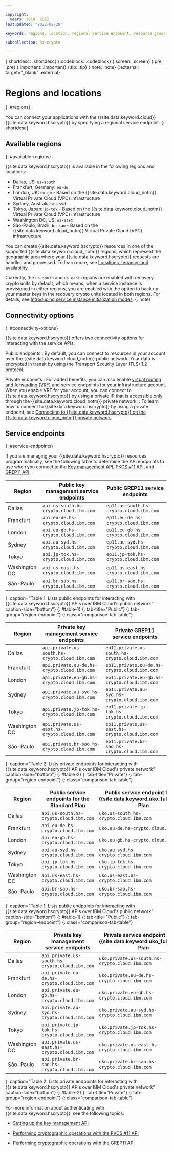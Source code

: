 ```yaml
---

copyright:
  years: 2018, 2022
lastupdated: "2022-02-28"

keywords: regions, location, regional service endpoint, resource group, api endpoints, public service endpoint, private service endpoint, available regions, network connection

subcollection: hs-crypto

---
```


{:shortdesc: .shortdesc}
{:codeblock: .codeblock}
{:screen: .screen}
{:pre: .pre}
{:important: .important}
{:tip: .tip}
{:note: .note}
{:external: target="_blank" .external}

# Regions and locations
{: #regions}

You can connect your applications with the {{site.data.keyword.cloud}} {{site.data.keyword.hscrypto}} by specifying a regional service endpoint.
{: shortdesc}

## Available regions
{: #available-regions}

{{site.data.keyword.hscrypto}} is available in the following regions and locations:

- Dallas, US: `us-south`
- Frankfurt, Germany: `eu-de`
- London, UK: `eu-gb` - Based on the {{site.data.keyword.cloud_notm}} Virtual Private Cloud (VPC) infrastructure
- Sydney, Australia: `au-syd`
- Tokyo, Japan: `jp-tok` - Based on the {{site.data.keyword.cloud_notm}} Virtual Private Cloud (VPC) infrastructure
- Washington DC, US: `us-east`
- S&atilde;o-Paulo, Brazil: `br-sao` - Based on the {{site.data.keyword.cloud_notm}} Virtual Private Cloud (VPC) infrastructure

You can create {{site.data.keyword.hscrypto}} resources in one of the supported {{site.data.keyword.cloud_notm}} regions, which represent the
geographic area where your {{site.data.keyword.hscrypto}} requests are handled and processed. To learn more, see
[Locations, tenancy, and availability](/docs/hs-crypto?topic=hs-crypto-ha-dr#availability).

Currently, the `us-south` and `us-east` regions are enabled with recovery crypto units by default, which means, when a service instance is provisioned in either regions, you are enabled with the option to back up your master keys in the recovery crypto units located in both regions. For details, see [Introducing service instance initialization modes](/docs/hs-crypto?topic=hs-crypto-initialize-instance-mode#instance-initialization-recovery-crypto-unit).
{: note}

## Connectivity options
{: #connectivity-options}

{{site.data.keyword.hscrypto}} offers two connectivity options for interacting with the service APIs.

Public endpoints
:   By default, you can connect to resources in your account over the {{site.data.keyword.cloud_notm}} public network. Your data is encrypted in transit by using the Transport Security Layer (TLS) 1.2 protocol.

Private endpoints
:   For added benefits, you can also enable [virtual routing and forwarding (VRF)](/docs/account?topic=account-vrf-service-endpoint) and service endpoints for your infrastructure account. When you enable VRF for your account, you can connect to {{site.data.keyword.hscrypto}} by using a private IP that is accessible only through the {{site.data.keyword.cloud_notm}} private network.
:   To learn how to connect to {{site.data.keyword.hscrypto}} by using a private endpoint, see [Connecting to {{site.data.keyword.hscrypto}} on the {{site.data.keyword.cloud_notm}} private network](/docs/hs-crypto?topic=hs-crypto-secure-connection).


## Service endpoints
{: #service-endpoints}

If you are managing your {{site.data.keyword.hscrypto}} resources programmatically, see the following table to determine the API endpoints to use when you connect to the [Key management API](/apidocs/hs-crypto), [PKCS #11 API](/docs/hs-crypto?topic=hs-crypto-pkcs11-api-ref), and  [GREP11 API](/docs/hs-crypto?topic=hs-crypto-grep11-api-ref).


| Region        | Public key management service endpoints             |Public GREP11 service endpoints|
| ------------- | ---------------------------- |---------------------------- |
| Dallas        | `api.us-south.hs-crypto.cloud.ibm.com` |`ep11.us-south.hs-crypto.cloud.ibm.com` |
| Frankfurt     | `api.eu-de.hs-crypto.cloud.ibm.com`    |`ep11.eu-de.hs-crypto.cloud.ibm.com`    |
| London        | `api.eu-gb.hs-crypto.cloud.ibm.com`  | `ep11.eu-gb.hs-crypto.cloud.ibm.com`  |
| Sydney        | `api.au-syd.hs-crypto.cloud.ibm.com`   |`ep11.au-syd.hs-crypto.cloud.ibm.com`   |
| Tokyo         | `api.jp-tok.hs-crypto.cloud.ibm.com`   | `ep11.jp-tok.hs-crypto.cloud.ibm.com`  |
| Washington DC | `api.us-east.hs-crypto.cloud.ibm.com`  |`ep11.us-east.hs-crypto.cloud.ibm.com`  |
| S&atilde;o-Paulo | `api.br-sao.hs-crypto.cloud.ibm.com`   |`ep11.br-sao.hs-crypto.cloud.ibm.com`   |
{: caption="Table 1. Lists public endpoints for interacting with {{site.data.keyword.hscrypto}} APIs over IBM Cloud's public network" caption-side="bottom"}
{: #table-1}
{: tab-title="Public"}
{: tab-group="region-endpoint"}
{: class="comparison-tab-table"}

| Region        | Private key management service endpoints             |Private GREP11 service endpoints|
| ------------- | ------------------------------------ |------------------------------------ |
| Dallas        | `api.private.us-south.hs-crypto.cloud.ibm.com` | `ep11.private.us-south.hs-crypto.cloud.ibm.com` |
| Frankfurt     | `api.private.eu-de.hs-crypto.cloud.ibm.com`    | `ep11.private.eu-de.hs-crypto.cloud.ibm.com`    |
| London        | `api.private.eu-gb.hs-crypto.cloud.ibm.com`  | `ep11.private.eu-gb.hs-crypto.cloud.ibm.com`  |
| Sydney        | `api.private.au-syd.hs-crypto.cloud.ibm.com`   | `ep11.private.au-syd.hs-crypto.cloud.ibm.com`   |
| Tokyo         | `api.private.jp-tok.hs-crypto.cloud.ibm.com`   | `ep11.private.jp-tok.hs-crypto.cloud.ibm.com`  |
| Washington DC | `api.private.us-east.hs-crypto.cloud.ibm.com`  | `ep11.private.us-east.hs-crypto.cloud.ibm.com`  |
| S&atilde;o-Paulo | `api.private.br-sao.hs-crypto.cloud.ibm.com`   |`ep11.private.br-sao.hs-crypto.cloud.ibm.com`   |
{: caption="Table 2. Lists private endpoints for interacting with {{site.data.keyword.hscrypto}} APIs over IBM Cloud's private network" caption-side="bottom"}
{: #table-2}
{: tab-title="Private"}
{: tab-group="region-endpoint"}
{: class="comparison-tab-table"}



| Region        | Public service endpoints for the Standard Plan | Public service endpoint for the {{site.data.keyword.uko_full_notm}} Plan |Public GREP11 service endpoints|
| ------------- | ---------------------------- |---------------------------- |---------------------------- |
| Dallas        | `api.us-south.hs-crypto.cloud.ibm.com` | `uko.us-south.hs-crypto.cloud.ibm.com`| `ep11.us-south.hs-crypto.cloud.ibm.com` |
| Frankfurt     | `api.eu-de.hs-crypto.cloud.ibm.com`    | `uko.eu-de.hs-crypto.cloud.ibm.com`| `ep11.eu-de.hs-crypto.cloud.ibm.com`    |
| London        | `api.eu-gb.hs-crypto.cloud.ibm.com`  | `uko.eu-gb.hs-crypto.cloud.ibm.com`| `ep11.eu-gb.hs-crypto.cloud.ibm.com`  |
| Sydney        | `api.au-syd.hs-crypto.cloud.ibm.com`   | `uko.au-syd.hs-crypto.cloud.ibm.com`| `ep11.au-syd.hs-crypto.cloud.ibm.com`   |
| Tokyo         | `api.jp-tok.hs-crypto.cloud.ibm.com`   | `uko.jp-tok.hs-crypto.cloud.ibm.com`| `ep11.jp-tok.hs-crypto.cloud.ibm.com`  |
| Washington DC | `api.us-east.hs-crypto.cloud.ibm.com`  | `uko.us-east.hs-crypto.cloud.ibm.com`| `ep11.us-east.hs-crypto.cloud.ibm.com`  |
| S&atilde;o-Paulo | `api.br-sao.hs-crypto.cloud.ibm.com`   | `uko.br-sao.hs-crypto.cloud.ibm.com` |`ep11.br-sao.hs-crypto.cloud.ibm.com`   |
{: caption="Table 1. Lists public endpoints for interacting with {{site.data.keyword.hscrypto}} APIs over IBM Cloud's public network" caption-side="bottom"}
{: #table-1}
{: tab-title="Public"}
{: tab-group="region-endpoint"}
{: class="comparison-tab-table"}

| Region        | Private key management service endpoints       |Private service endpoint for the {{site.data.keyword.uko_full_notm}} Plan | Private GREP11 service endpoints|
| ------------- | ------------------------------------ |------------------------------------ |---------------------------- |
| Dallas        | `api.private.us-south.hs-crypto.cloud.ibm.com` | `uko.private.us-south.hs-crypto.cloud.ibm.com` | `ep11.private.us-south.hs-crypto.cloud.ibm.com` |
| Frankfurt     | `api.private.eu-de.hs-crypto.cloud.ibm.com`    |  `uko.private.eu-de.hs-crypto.cloud.ibm.com` | `ep11.private.eu-de.hs-crypto.cloud.ibm.com`    |
| London        | `api.private.eu-gb.hs-crypto.cloud.ibm.com`  | `uko.private.eu-gb.hs-crypto.cloud.ibm.com`  | `ep11.private.eu-gb.hs-crypto.cloud.ibm.com`  |
| Sydney        | `api.private.au-syd.hs-crypto.cloud.ibm.com`   | `uko.private.au-syd.hs-crypto.cloud.ibm.com`  | `ep11.private.au-syd.hs-crypto.cloud.ibm.com`   |
| Tokyo         | `api.private.jp-tok.hs-crypto.cloud.ibm.com`   | `uko.private.jp-tok.hs-crypto.cloud.ibm.com` | `ep11.private.jp-tok.hs-crypto.cloud.ibm.com`  |
| Washington DC | `api.private.us-east.hs-crypto.cloud.ibm.com`  | `uko.private.us-east.hs-crypto.cloud.ibm.com` | `ep11.private.us-east.hs-crypto.cloud.ibm.com`  |
| S&atilde;o-Paulo | `api.private.br-sao.hs-crypto.cloud.ibm.com`   | `uko.private.br-sao.hs-crypto.cloud.ibm.com` | `ep11.private.br-sao.hs-crypto.cloud.ibm.com`   |
{: caption="Table 2. Lists private endpoints for interacting with {{site.data.keyword.hscrypto}} APIs over IBM Cloud's private network" caption-side="bottom"}
{: #table-2}
{: tab-title="Private"}
{: tab-group="region-endpoint"}
{: class="comparison-tab-table"}


For more information about authenticating with {{site.data.keyword.hscrypto}}, see the following topics:

* [Setting up the key management API](/docs/hs-crypto?topic=hs-crypto-set-up-kms-api)

* [Performing cryptographic operations with the PKCS #11 API](/docs/hs-crypto?topic=hs-crypto-set-up-pkcs-api)
* [Performing cryptographic operations with the GREP11 API](/docs/hs-crypto?topic=hs-crypto-set-up-grep11-api)
